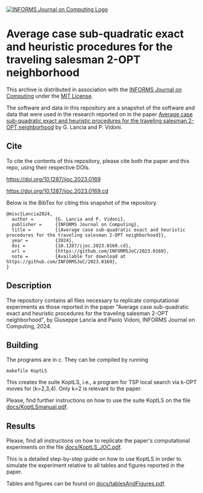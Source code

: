 [![INFORMS Journal on Computing Logo](https://INFORMSJoC.github.io/logos/INFORMS_Journal_on_Computing_Header.jpg)](https://pubsonline.informs.org/journal/ijoc)

# Average case sub-quadratic exact and heuristic procedures for the traveling salesman 2-OPT neighborhood

This archive is distributed in association with the [INFORMS Journal on
Computing](https://pubsonline.informs.org/journal/ijoc) under the [MIT License](LICENSE).

The software and data in this repository are a snapshot of the software and data
that were used in the research reported on in the paper
[Average case sub-quadratic exact and heuristic procedures for the traveling salesman 2-OPT neighborhood](https://doi.org/10.1287/ijoc.2023.0169)
by G. Lancia and P. Vidoni.

## Cite

To cite the contents of this repository, please cite both the paper and this
repo, using their respective DOIs.

https://doi.org/10.1287/ijoc.2023.0169

https://doi.org/10.1287/ijoc.2023.0169.cd

Below is the BibTex for citing this snapshot of the repository.

```
@misc{Lancia2024,
  author =        {G. Lancia and P. Vidoni},
  publisher =     {INFORMS Journal on Computing},
  title =         {{Average case sub-quadratic exact and heuristic procedures for the traveling salesman 2-OPT neighborhood}},
  year =          {2024},
  doi =           {10.1287/ijoc.2023.0169.cd},
  url =           {https://github.com/INFORMSJoC/2023.0169},
  note =          {Available for download at https://github.com/INFORMSJoC/2023.0169},
}
```

## Description

The repository contains all files necessary to replicate computational
experiments as those reported in the paper "Average case sub-quadratic  exact
and heuristic procedures for the traveling salesman 2-OPT neighborhood", by
Giuseppe Lancia and Paolo Vidoni, INFORMS Journal on Computing, 2024.

## Building

The programs are in c. They can be compiled by running
```
makefile KoptLS
```
This creates the suite KoptLS, i.e., a program for TSP local search via k-OPT
moves for (k=2,3,4). Only k=2 is relevant to the paper.

Please, find further instructions on how to use the suite KoptLS on the file [docs/KoptLSmanual.pdf](docs/KoptLSmanual.pdf).

## Results

Please, find all instructions on how to replicate the paper's computational
experiments on the file [docs/KoptLS_JOC.pdf](docs/KoptLS_JOC.pdf).

This is a detailed step-by-step guide on how to use KoptLS in order to simulate
the experiment relative to all tables and figures reported in the paper.

Tables and figures can be found on [docs/tablesAndFigures.pdf](docs/tablesAndFigures.pdf).
